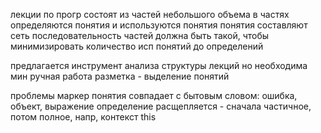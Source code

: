 ﻿лекции по прогр состоят из частей небольшого объема
в частях определяются понятия и используются понятия
понятия составляют сеть
последовательность частей должна быть такой, чтобы минимизировать количество исп понятий до определений

предлагается инструмент анализа структуры лекций
но необходима мин ручная работа разметка - выделение понятий

проблемы
маркер понятия совпадает с бытовым словом: ошибка, объект, выражение
определение расщепляется - сначала частичное, потом полное, напр, контекст this



